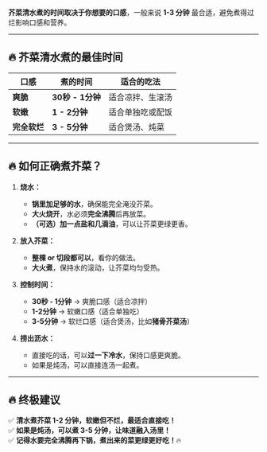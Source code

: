 **芥菜清水煮的时间取决于你想要的口感**，一般来说 **1-3 分钟** 最合适，避免煮得过烂影响口感和营养。  

---

## **🔥 芥菜清水煮的最佳时间**
| **口感** | **煮的时间** | **适合的吃法** |
|------|------------|-------------|
| **爽脆** | **30秒 - 1分钟** | 适合凉拌、生滚汤 |
| **软嫩** | **1 - 2分钟** | 适合单独吃或配饭 |
| **完全软烂** | **3 - 5分钟** | 适合煲汤、炖菜 |

---

## **🔥 如何正确煮芥菜？**
1. **烧水：**  
   - **锅里加足够的水**，确保能完全淹没芥菜。  
   - **大火烧开**，水必须**完全沸腾**后再放菜。  
   - **（可选）加一点盐和几滴油**，可以让芥菜更绿更香。  

2. **放入芥菜：**  
   - **整棵 or 切段都可以**，看你的做法。  
   - **大火煮**，保持水的滚动，让芥菜均匀受热。  

3. **控制时间：**  
   - **30秒 - 1分钟** → 爽脆口感（适合凉拌）  
   - **1-2分钟** → 软嫩口感（适合单独吃）  
   - **3-5分钟** → 软烂口感（适合煲汤，比如**猪骨芥菜汤**）  

4. **捞出沥水：**  
   - 直接吃的话，可以**过一下冷水**，保持口感更爽脆。  
   - 如果是炖汤，可以直接连汤一起煮。  

---

## **🔥 终极建议**
✅ **清水煮芥菜 1-2 分钟，软嫩但不烂，最适合直接吃！**  
✅ **如果是炖汤，可以煮 3-5 分钟，让味道融入汤里！**  
✅ **记得水要完全沸腾再下锅，煮出来的菜更绿更好吃！**🔥